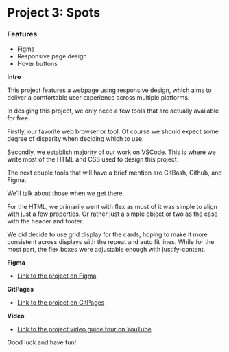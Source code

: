 # Project 3: Spots

### Features

- Figma
- Responsive page design
- Hover buttons

**Intro**

This project features a webpage using responsive design, which aims to deliver a comfortable user experience across multiple platforms.

In desiging this project, we only need a few tools that are actually available for free.

Firstly, our favorite web browser or tool. Of course we should expect some degree of disparity when deciding which to use.

Secondly, we establish majority of our work on VSCode. This is where we write most of the HTML and CSS used to design this project.

The next couple tools that will have a brief mention are GitBash, Github, and Figma.

We'll talk about those when we get there.

For the HTML, we primarily went with flex as most of it was simple to align with just a few properties. Or rather just a simple object or two as the case with the header and footer.

We did decide to use grid display for the cards, hoping to make it more consistent across displays with the repeat and auto fit lines. While for the most part, the flex boxes were adjustable enough with justify-content.

**Figma**

- [Link to the project on Figma](https://www.figma.com/file/BBNm2bC3lj8QQMHlnqRsga/Sprint-3-Project-%E2%80%94-Spots?type=design&node-id=2%3A60&mode=design&t=afgNFybdorZO6cQo-1)

**GitPages**

- [Link to the project on GitPages](https://andysosen.github.io/se_project_spots/)

**Video**

- [Link to the project video guide tour on YouTube](https://youtu.be/G_fmN6YXG-k)

Good luck and have fun!
